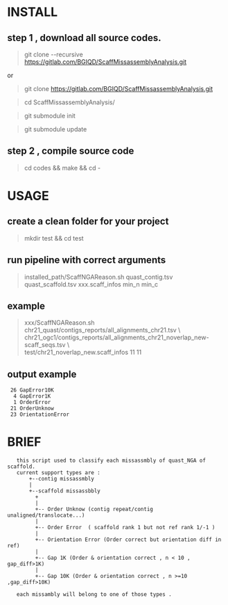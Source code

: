 # INSTALL

## step 1 , download all source codes.

>  git clone --recursive  https://gitlab.com/BGIQD/ScaffMissassemblyAnalysis.git

or 

> git clone https://gitlab.com/BGIQD/ScaffMissassemblyAnalysis.git

> cd ScaffMissassemblyAnalysis/

> git submodule init

> git submodule update

## step 2 , compile source code

>  cd codes && make && cd -

# USAGE 

## create a clean folder for your project

> mkdir test && cd test 

## run pipeline with correct arguments 

> installed_path/ScaffNGAReason.sh quast_contig.tsv quast_scaffold.tsv xxx.scaff_infos min_n min_c

## example 

> xxx/ScaffNGAReason.sh  chr21_quast/contigs_reports/all_alignments_chr21.tsv \\\
>  chr21_ogc1/contigs_reports/all_alignments_chr21_noverlap_new-scaff_seqs.tsv \\\
>  test/chr21_noverlap_new.scaff_infos 11 11

## output example 

     26 GapError10K
      4 GapError1K
      1 OrderError
     21 OrderUnknow
     23 OrientationError

# BRIEF 

       this script used to classify each missassmbly of quast_NGA of scaffold.
       current support types are :
           +--contig missassmbly
           |
           +--scaffold missassbbly
             +
             |
             +-- Order Unknow (contig repeat/contig unaligned/translocate...)
             |
             +-- Order Error  ( scaffold rank 1 but not ref rank 1/-1 )
             |
             +-- Orientation Error (Order correct but orientation diff in ref)
             |
             +-- Gap 1K (Order & orientation correct , n < 10 , gap_diff>1K)
             |
             +-- Gap 10K (Order & orientation correct , n >=10 ,gap_diff>10K)

       each missambly will belong to one of those types .
